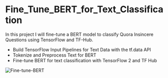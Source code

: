 # Fine_Tune_BERT_for_Text_Classification

In this project I will fine-tune a BERT model to classify Quora Insincere Questions using TensorFlow and TF-Hub.

- Build TensorFlow Input Pipelines for Text Data with the tf.data API
- Tokenize and Preprocess Text for BERT
- Fine-tune BERT for text classification with TensorFlow 2 and TF Hub


![Fine-tune-BERT](https://drive.google.com/uc?id=1fnJTeJs5HUpz7nix-F9E6EZdgUflqyEu)
